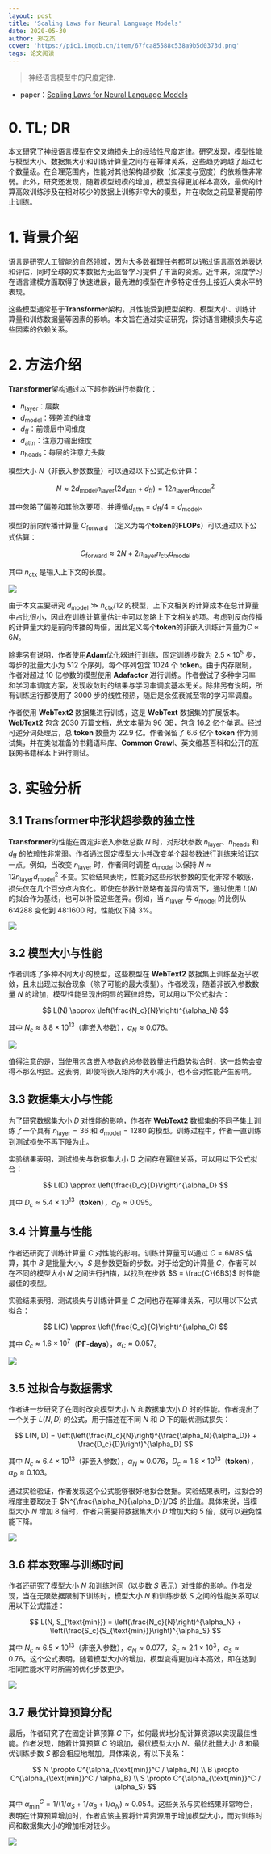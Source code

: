 ```yaml
---
layout: post
title: 'Scaling Laws for Neural Language Models'
date: 2020-05-30
author: 郑之杰
cover: 'https://pic1.imgdb.cn/item/67fca85588c538a9b5d0373d.png'
tags: 论文阅读
---
```


> 神经语言模型中的尺度定律.

- paper：[Scaling Laws for Neural Language Models](https://arxiv.org/abs/2001.08361)

# 0.  TL; DR
本文研究了神经语言模型在交叉熵损失上的经验性尺度定律。研究发现，模型性能与模型大小、数据集大小和训练计算量之间存在幂律关系，这些趋势跨越了超过七个数量级。在合理范围内，性能对其他架构超参数（如深度与宽度）的依赖性非常弱。此外，研究还发现，随着模型规模的增加，模型变得更加样本高效，最优的计算高效训练涉及在相对较少的数据上训练非常大的模型，并在收敛之前显著提前停止训练。

# 1. 背景介绍

语言是研究人工智能的自然领域，因为大多数推理任务都可以通过语言高效地表达和评估，同时全球的文本数据为无监督学习提供了丰富的资源。近年来，深度学习在语言建模方面取得了快速进展，最先进的模型在许多特定任务上接近人类水平的表现。

这些模型通常基于**Transformer**架构，其性能受到模型架构、模型大小、训练计算量和训练数据量等因素的影响。本文旨在通过实证研究，探讨语言建模损失与这些因素的依赖关系。

# 2. 方法介绍

**Transformer**架构通过以下超参数进行参数化：
- $n_{\text{layer}}$：层数
- $d_{\text{model}}$：残差流的维度
- $d_{\text{ff}}$：前馈层中间维度
- $d_{\text{attn}}$：注意力输出维度
- $n_{\text{heads}}$：每层的注意力头数

模型大小 $N$（非嵌入参数数量）可以通过以下公式近似计算：

$$
N \approx 2d_{\text{model}}n_{\text{layer}}(2d_{\text{attn}} + d_{\text{ff}}) = 12n_{\text{layer}}d_{\text{model}}^2
$$

其中忽略了偏差和其他次要项，并遵循$d_{\text{attn}}=d_{\text{ff}}/4=d_{\text{model}}$。

模型的前向传播计算量 $C_{\text{forward}}$ （定义为每个**token**的**FLOPs**）可以通过以下公式估算：

$$
C_{\text{forward}} \approx 2N + 2n_{\text{layer}}n_{\text{ctx}}d_{\text{model}}
$$

其中 $n_{\text{ctx}}$ 是输入上下文的长度。

![](https://pic1.imgdb.cn/item/67fcabfa88c538a9b5d04831.png)

由于本文主要研究 $d_{\text{model}} \gg n_{\text{ctx}}/12$ 的模型，上下文相关的计算成本在总计算量中占比很小，因此在训练计算量估计中可以忽略上下文相关的项。考虑到反向传播的计算量大约是前向传播的两倍，因此定义每个**token**的非嵌入训练计算量为$C \approx 6N$。


除非另有说明，作者使用**Adam**优化器进行训练，固定训练步数为 $2.5 \times 10^5$ 步，每步的批量大小为 512 个序列，每个序列包含 1024 个 **token**。由于内存限制，作者对超过 10 亿参数的模型使用 **Adafactor** 进行训练。作者尝试了多种学习率和学习率调度方案，发现收敛时的结果与学习率调度基本无关。除非另有说明，所有训练运行都使用了 3000 步的线性预热，随后是余弦衰减至零的学习率调度。

作者使用 **WebText2** 数据集进行训练，这是 **WebText** 数据集的扩展版本。**WebText2** 包含 2030 万篇文档，总文本量为 96 GB，包含 16.2 亿个单词。经过可逆分词处理后，总 **token** 数量为 22.9 亿。作者保留了 6.6 亿个 **token** 作为测试集，并在类似准备的书籍语料库、**Common Crawl**、英文维基百科和公开的互联网书籍样本上进行测试。

# 3. 实验分析

## 3.1 Transformer中形状超参数的独立性

**Transformer**的性能在固定非嵌入参数总数 $N$ 时，对形状参数 $n_{\text{layer}}$、$n_{\text{heads}}$ 和 $d_{\text{ff}}$ 的依赖性非常弱。作者通过固定模型大小并改变单个超参数进行训练来验证这一点。例如，当改变 $n_{\text{layer}}$ 时，作者同时调整 $d_{\text{model}}$ 以保持 $N \approx 12n_{\text{layer}}d_{\text{model}}^2$ 不变。实验结果表明，性能对这些形状参数的变化非常不敏感，损失仅在几个百分点内变化。即使在参数计数略有差异的情况下，通过使用 $L(N)$ 的拟合作为基线，也可以补偿这些差异。例如，当 $n_{\text{layer}}$ 与 $d_{\text{model}}$ 的比例从 6:4288 变化到 48:1600 时，性能仅下降 3%。

![](https://pic1.imgdb.cn/item/67fcad7e88c538a9b5d04ebd.png)

## 3.2 模型大小与性能

作者训练了多种不同大小的模型，这些模型在 **WebText2** 数据集上训练至近乎收敛，且未出现过拟合现象（除了可能的最大模型）。作者发现，随着非嵌入参数数量 $N$ 的增加，模型性能呈现出明显的幂律趋势，可以用以下公式拟合：

$$
L(N) \approx \left(\frac{N_c}{N}\right)^{\alpha_N}
$$

其中 $N_c \approx 8.8 \times 10^{13}$（非嵌入参数），$\alpha_N \approx 0.076$。

![](https://pic1.imgdb.cn/item/67fcae3288c538a9b5d051b7.png)

值得注意的是，当使用包含嵌入参数的总参数数量进行趋势拟合时，这一趋势会变得不那么明显。这表明，即使将嵌入矩阵的大小减小，也不会对性能产生影响。


## 3.3 数据集大小与性能

为了研究数据集大小 $D$ 对性能的影响，作者在 **WebText2** 数据集的不同子集上训练了一个具有 $n_{\text{layer}} = 36$ 和 $d_{\text{model}} = 1280$ 的模型。训练过程中，作者一直训练到测试损失不再下降为止。

实验结果表明，测试损失与数据集大小 $D$ 之间存在幂律关系，可以用以下公式拟合：

$$
L(D) \approx \left(\frac{D_c}{D}\right)^{\alpha_D}
$$

其中 $D_c \approx 5.4 \times 10^{13}$（**token**），$\alpha_D \approx 0.095$。

## 3.4 计算量与性能

作者还研究了训练计算量 $C$ 对性能的影响。训练计算量可以通过 $C = 6NBS$ 估算，其中 $B$ 是批量大小，$S$ 是参数更新的步数。对于给定的计算量 $C$，作者可以在不同的模型大小 $N$ 之间进行扫描，以找到在步数 $S = \frac{C}{6BS}$ 时性能最佳的模型。

实验结果表明，测试损失与训练计算量 $C$ 之间也存在幂律关系，可以用以下公式拟合：

$$
L(C) \approx \left(\frac{C_c}{C}\right)^{\alpha_C}
$$

其中 $C_c \approx 1.6 \times 10^7$（**PF-days**），$\alpha_C \approx 0.057$。

![](https://pic1.imgdb.cn/item/67fcaf7888c538a9b5d0576d.png)

## 3.5 过拟合与数据需求

作者进一步研究了在同时改变模型大小 $N$ 和数据集大小 $D$ 时的性能。作者提出了一个关于 $L(N, D)$ 的公式，用于描述在不同 $N$ 和 $D$ 下的最优测试损失：

$$
L(N, D) = \left(\left(\frac{N_c}{N}\right)^{\frac{\alpha_N}{\alpha_D}} + \frac{D_c}{D}\right)^{\alpha_D}
$$

其中 $N_c \approx 6.4 \times 10^{13}$（非嵌入参数），$\alpha_N \approx 0.076$，$D_c \approx 1.8 \times 10^{13}$（**token**），$\alpha_D \approx 0.103$。

通过实验验证，作者发现这个公式能够很好地拟合数据。实验结果表明，过拟合的程度主要取决于 $N^{\frac{\alpha_N}{\alpha_D}}/D$ 的比值。具体来说，当模型大小 $N$ 增加 8 倍时，作者只需要将数据集大小 $D$ 增加大约 5 倍，就可以避免性能下降。

![](https://pic1.imgdb.cn/item/67fcb09c88c538a9b5d05c09.png)

## 3.6 样本效率与训练时间

作者还研究了模型大小 $N$ 和训练时间（以步数 $S$ 表示）对性能的影响。作者发现，当在无限数据限制下训练时，模型大小 $N$ 和训练步数 $S$ 之间的性能关系可以用以下公式描述：

$$
L(N, S_{\text{min}}) = \left(\frac{N_c}{N}\right)^{\alpha_N} + \left(\frac{S_c}{S_{\text{min}}}\right)^{\alpha_S}
$$

其中 $N_c \approx 6.5 \times 10^{13}$（非嵌入参数），$\alpha_N \approx 0.077$，$S_c \approx 2.1 \times 10^3$，$\alpha_S \approx 0.76$。这个公式表明，随着模型大小的增加，模型变得更加样本高效，即在达到相同性能水平时所需的优化步数更少。

![](https://pic1.imgdb.cn/item/67fcb19088c538a9b5d05fad.png)

## 3.7 最优计算预算分配

最后，作者研究了在固定计算预算 $C$ 下，如何最优地分配计算资源以实现最佳性能。作者发现，随着计算预算 $C$ 的增加，最优模型大小 $N$、最优批量大小 $B$ 和最优训练步数 $S$ 都会相应地增加。具体来说，有以下关系：

$$
N \propto C^{\alpha_{\text{min}}^C / \alpha_N} \\
B \propto C^{\alpha_{\text{min}}^C / \alpha_B} \\
S \propto C^{\alpha_{\text{min}}^C / \alpha_S}
$$

其中 $\alpha_{\text{min}}^C = 1 / (1/\alpha_S + 1/\alpha_B + 1/\alpha_N) \approx 0.054$。这些关系与实验结果非常吻合，表明在计算预算增加时，作者应该主要将计算资源用于增加模型大小，而对训练时间和数据集大小的增加相对较少。

![](https://pic1.imgdb.cn/item/67fcb3a488c538a9b5d066d0.png)